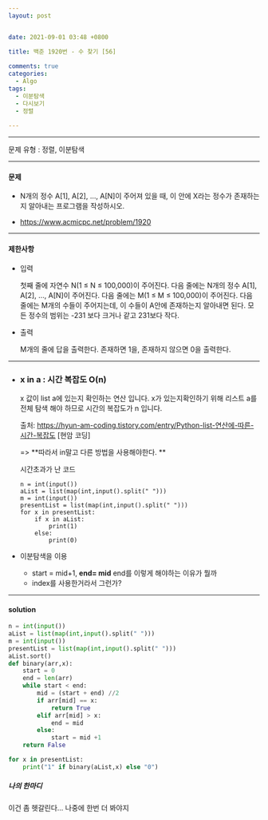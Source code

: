 ```yaml
---
layout: post


date: 2021-09-01 03:48 +0800

title: 백준 1920번 - 수 찾기 [56]
  
comments: true
categories: 
  - Algo
tags: 
  - 이분탐색
  - 다시보기
  - 정렬
  
---
```


---



문제 유형 : 정렬, 이분탐색

---

#### 문제

- N개의 정수 A[1], A[2], …, A[N]이 주어져 있을 때, 이 안에 X라는 정수가 존재하는지 알아내는 프로그램을 작성하시오.

- https://www.acmicpc.net/problem/1920

---



#### 제한사항

- 입력

  첫째 줄에 자연수 N(1 ≤ N ≤ 100,000)이 주어진다. 다음 줄에는 N개의 정수 A[1], A[2], …, A[N]이 주어진다. 다음 줄에는 M(1 ≤ M ≤ 100,000)이 주어진다. 다음 줄에는 M개의 수들이 주어지는데, 이 수들이 A안에 존재하는지 알아내면 된다. 모든 정수의 범위는 -231 보다 크거나 같고 231보다 작다.

- 출력

  M개의 줄에 답을 출력한다. 존재하면 1을, 존재하지 않으면 0을 출력한다.

---

- ### x in a :  시간 복잡도 O(n)

  x 값이 list a에 있는지 확인하는 연산 입니다. x가 있는지확인하기 위해 리스트 a를 전체 탐색 해야 하므로 시간의 복잡도가 n 입니다. 

  출처: https://hyun-am-coding.tistory.com/entry/Python-list-연산에-따른-시간-복잡도 [현암 코딩]

  => **따라서 in말고 다른 방법을 사용해야한다. **

  시간초과가 난 코드

  ```
  n = int(input())
  aList = list(map(int,input().split(" ")))
  m = int(input())
  presentList = list(map(int,input().split(" ")))
  for x in presentList:
      if x in aList:
          print(1)
      else:
          print(0)
  ```

- 이분탐색을 이용

  - start = mid+1, **end= mid** end를 이렇게 해야하는 이유가 뭘까
  - index를 사용한거라서 그런가?

---



#### solution

```python
n = int(input())
aList = list(map(int,input().split(" ")))
m = int(input())
presentList = list(map(int,input().split(" ")))
aList.sort()
def binary(arr,x):
    start = 0
    end = len(arr)
    while start < end:
        mid = (start + end) //2
        if arr[mid] == x:
            return True
        elif arr[mid] > x:
            end = mid
        else:
            start = mid +1
    return False

for x in presentList:
    print("1" if binary(aList,x) else "0")
```



 ##### 나의 한마디

이건 좀 헷갈린다... 나중에 한번 더 봐야지



